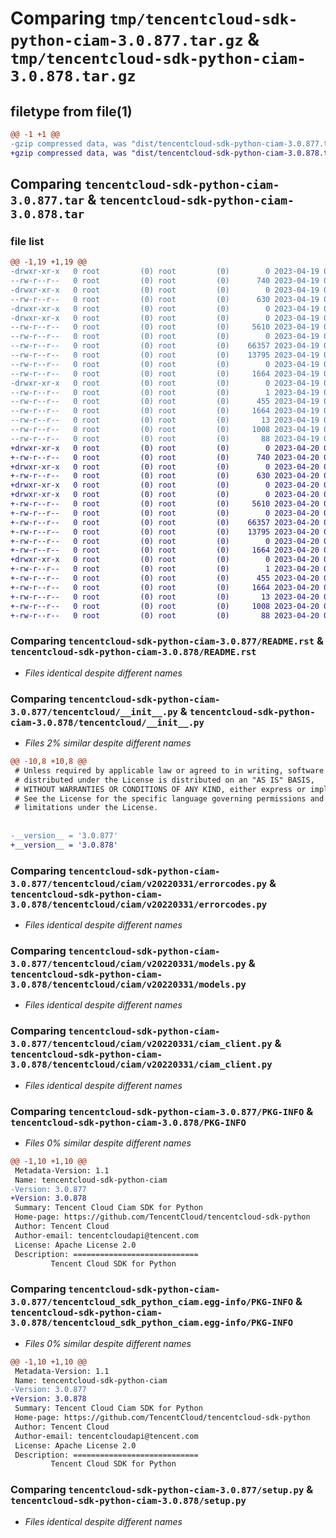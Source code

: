 # Comparing `tmp/tencentcloud-sdk-python-ciam-3.0.877.tar.gz` & `tmp/tencentcloud-sdk-python-ciam-3.0.878.tar.gz`

## filetype from file(1)

```diff
@@ -1 +1 @@
-gzip compressed data, was "dist/tencentcloud-sdk-python-ciam-3.0.877.tar", last modified: Wed Apr 19 09:09:24 2023, max compression
+gzip compressed data, was "dist/tencentcloud-sdk-python-ciam-3.0.878.tar", last modified: Thu Apr 20 00:23:21 2023, max compression
```

## Comparing `tencentcloud-sdk-python-ciam-3.0.877.tar` & `tencentcloud-sdk-python-ciam-3.0.878.tar`

### file list

```diff
@@ -1,19 +1,19 @@
-drwxr-xr-x   0 root         (0) root         (0)        0 2023-04-19 09:09:24.000000 tencentcloud-sdk-python-ciam-3.0.877/
--rw-r--r--   0 root         (0) root         (0)      740 2023-04-19 09:09:24.000000 tencentcloud-sdk-python-ciam-3.0.877/README.rst
-drwxr-xr-x   0 root         (0) root         (0)        0 2023-04-19 09:09:24.000000 tencentcloud-sdk-python-ciam-3.0.877/tencentcloud/
--rw-r--r--   0 root         (0) root         (0)      630 2023-04-19 09:09:24.000000 tencentcloud-sdk-python-ciam-3.0.877/tencentcloud/__init__.py
-drwxr-xr-x   0 root         (0) root         (0)        0 2023-04-19 09:09:24.000000 tencentcloud-sdk-python-ciam-3.0.877/tencentcloud/ciam/
-drwxr-xr-x   0 root         (0) root         (0)        0 2023-04-19 09:09:24.000000 tencentcloud-sdk-python-ciam-3.0.877/tencentcloud/ciam/v20220331/
--rw-r--r--   0 root         (0) root         (0)     5610 2023-04-19 09:09:24.000000 tencentcloud-sdk-python-ciam-3.0.877/tencentcloud/ciam/v20220331/errorcodes.py
--rw-r--r--   0 root         (0) root         (0)        0 2023-04-19 09:09:24.000000 tencentcloud-sdk-python-ciam-3.0.877/tencentcloud/ciam/v20220331/__init__.py
--rw-r--r--   0 root         (0) root         (0)    66357 2023-04-19 09:09:24.000000 tencentcloud-sdk-python-ciam-3.0.877/tencentcloud/ciam/v20220331/models.py
--rw-r--r--   0 root         (0) root         (0)    13795 2023-04-19 09:09:24.000000 tencentcloud-sdk-python-ciam-3.0.877/tencentcloud/ciam/v20220331/ciam_client.py
--rw-r--r--   0 root         (0) root         (0)        0 2023-04-19 09:09:24.000000 tencentcloud-sdk-python-ciam-3.0.877/tencentcloud/ciam/__init__.py
--rw-r--r--   0 root         (0) root         (0)     1664 2023-04-19 09:09:24.000000 tencentcloud-sdk-python-ciam-3.0.877/PKG-INFO
-drwxr-xr-x   0 root         (0) root         (0)        0 2023-04-19 09:09:24.000000 tencentcloud-sdk-python-ciam-3.0.877/tencentcloud_sdk_python_ciam.egg-info/
--rw-r--r--   0 root         (0) root         (0)        1 2023-04-19 09:09:24.000000 tencentcloud-sdk-python-ciam-3.0.877/tencentcloud_sdk_python_ciam.egg-info/dependency_links.txt
--rw-r--r--   0 root         (0) root         (0)      455 2023-04-19 09:09:24.000000 tencentcloud-sdk-python-ciam-3.0.877/tencentcloud_sdk_python_ciam.egg-info/SOURCES.txt
--rw-r--r--   0 root         (0) root         (0)     1664 2023-04-19 09:09:24.000000 tencentcloud-sdk-python-ciam-3.0.877/tencentcloud_sdk_python_ciam.egg-info/PKG-INFO
--rw-r--r--   0 root         (0) root         (0)       13 2023-04-19 09:09:24.000000 tencentcloud-sdk-python-ciam-3.0.877/tencentcloud_sdk_python_ciam.egg-info/top_level.txt
--rw-r--r--   0 root         (0) root         (0)     1008 2023-04-19 09:09:24.000000 tencentcloud-sdk-python-ciam-3.0.877/setup.py
--rw-r--r--   0 root         (0) root         (0)       88 2023-04-19 09:09:24.000000 tencentcloud-sdk-python-ciam-3.0.877/setup.cfg
+drwxr-xr-x   0 root         (0) root         (0)        0 2023-04-20 00:23:21.000000 tencentcloud-sdk-python-ciam-3.0.878/
+-rw-r--r--   0 root         (0) root         (0)      740 2023-04-20 00:23:20.000000 tencentcloud-sdk-python-ciam-3.0.878/README.rst
+drwxr-xr-x   0 root         (0) root         (0)        0 2023-04-20 00:23:21.000000 tencentcloud-sdk-python-ciam-3.0.878/tencentcloud/
+-rw-r--r--   0 root         (0) root         (0)      630 2023-04-20 00:23:20.000000 tencentcloud-sdk-python-ciam-3.0.878/tencentcloud/__init__.py
+drwxr-xr-x   0 root         (0) root         (0)        0 2023-04-20 00:23:21.000000 tencentcloud-sdk-python-ciam-3.0.878/tencentcloud/ciam/
+drwxr-xr-x   0 root         (0) root         (0)        0 2023-04-20 00:23:21.000000 tencentcloud-sdk-python-ciam-3.0.878/tencentcloud/ciam/v20220331/
+-rw-r--r--   0 root         (0) root         (0)     5610 2023-04-20 00:23:20.000000 tencentcloud-sdk-python-ciam-3.0.878/tencentcloud/ciam/v20220331/errorcodes.py
+-rw-r--r--   0 root         (0) root         (0)        0 2023-04-20 00:23:20.000000 tencentcloud-sdk-python-ciam-3.0.878/tencentcloud/ciam/v20220331/__init__.py
+-rw-r--r--   0 root         (0) root         (0)    66357 2023-04-20 00:23:20.000000 tencentcloud-sdk-python-ciam-3.0.878/tencentcloud/ciam/v20220331/models.py
+-rw-r--r--   0 root         (0) root         (0)    13795 2023-04-20 00:23:20.000000 tencentcloud-sdk-python-ciam-3.0.878/tencentcloud/ciam/v20220331/ciam_client.py
+-rw-r--r--   0 root         (0) root         (0)        0 2023-04-20 00:23:20.000000 tencentcloud-sdk-python-ciam-3.0.878/tencentcloud/ciam/__init__.py
+-rw-r--r--   0 root         (0) root         (0)     1664 2023-04-20 00:23:21.000000 tencentcloud-sdk-python-ciam-3.0.878/PKG-INFO
+drwxr-xr-x   0 root         (0) root         (0)        0 2023-04-20 00:23:21.000000 tencentcloud-sdk-python-ciam-3.0.878/tencentcloud_sdk_python_ciam.egg-info/
+-rw-r--r--   0 root         (0) root         (0)        1 2023-04-20 00:23:21.000000 tencentcloud-sdk-python-ciam-3.0.878/tencentcloud_sdk_python_ciam.egg-info/dependency_links.txt
+-rw-r--r--   0 root         (0) root         (0)      455 2023-04-20 00:23:21.000000 tencentcloud-sdk-python-ciam-3.0.878/tencentcloud_sdk_python_ciam.egg-info/SOURCES.txt
+-rw-r--r--   0 root         (0) root         (0)     1664 2023-04-20 00:23:21.000000 tencentcloud-sdk-python-ciam-3.0.878/tencentcloud_sdk_python_ciam.egg-info/PKG-INFO
+-rw-r--r--   0 root         (0) root         (0)       13 2023-04-20 00:23:21.000000 tencentcloud-sdk-python-ciam-3.0.878/tencentcloud_sdk_python_ciam.egg-info/top_level.txt
+-rw-r--r--   0 root         (0) root         (0)     1008 2023-04-20 00:23:20.000000 tencentcloud-sdk-python-ciam-3.0.878/setup.py
+-rw-r--r--   0 root         (0) root         (0)       88 2023-04-20 00:23:21.000000 tencentcloud-sdk-python-ciam-3.0.878/setup.cfg
```

### Comparing `tencentcloud-sdk-python-ciam-3.0.877/README.rst` & `tencentcloud-sdk-python-ciam-3.0.878/README.rst`

 * *Files identical despite different names*

### Comparing `tencentcloud-sdk-python-ciam-3.0.877/tencentcloud/__init__.py` & `tencentcloud-sdk-python-ciam-3.0.878/tencentcloud/__init__.py`

 * *Files 2% similar despite different names*

```diff
@@ -10,8 +10,8 @@
 # Unless required by applicable law or agreed to in writing, software
 # distributed under the License is distributed on an "AS IS" BASIS,
 # WITHOUT WARRANTIES OR CONDITIONS OF ANY KIND, either express or implied.
 # See the License for the specific language governing permissions and
 # limitations under the License.
 
 
-__version__ = '3.0.877'
+__version__ = '3.0.878'
```

### Comparing `tencentcloud-sdk-python-ciam-3.0.877/tencentcloud/ciam/v20220331/errorcodes.py` & `tencentcloud-sdk-python-ciam-3.0.878/tencentcloud/ciam/v20220331/errorcodes.py`

 * *Files identical despite different names*

### Comparing `tencentcloud-sdk-python-ciam-3.0.877/tencentcloud/ciam/v20220331/models.py` & `tencentcloud-sdk-python-ciam-3.0.878/tencentcloud/ciam/v20220331/models.py`

 * *Files identical despite different names*

### Comparing `tencentcloud-sdk-python-ciam-3.0.877/tencentcloud/ciam/v20220331/ciam_client.py` & `tencentcloud-sdk-python-ciam-3.0.878/tencentcloud/ciam/v20220331/ciam_client.py`

 * *Files identical despite different names*

### Comparing `tencentcloud-sdk-python-ciam-3.0.877/PKG-INFO` & `tencentcloud-sdk-python-ciam-3.0.878/PKG-INFO`

 * *Files 0% similar despite different names*

```diff
@@ -1,10 +1,10 @@
 Metadata-Version: 1.1
 Name: tencentcloud-sdk-python-ciam
-Version: 3.0.877
+Version: 3.0.878
 Summary: Tencent Cloud Ciam SDK for Python
 Home-page: https://github.com/TencentCloud/tencentcloud-sdk-python
 Author: Tencent Cloud
 Author-email: tencentcloudapi@tencent.com
 License: Apache License 2.0
 Description: ============================
         Tencent Cloud SDK for Python
```

### Comparing `tencentcloud-sdk-python-ciam-3.0.877/tencentcloud_sdk_python_ciam.egg-info/PKG-INFO` & `tencentcloud-sdk-python-ciam-3.0.878/tencentcloud_sdk_python_ciam.egg-info/PKG-INFO`

 * *Files 0% similar despite different names*

```diff
@@ -1,10 +1,10 @@
 Metadata-Version: 1.1
 Name: tencentcloud-sdk-python-ciam
-Version: 3.0.877
+Version: 3.0.878
 Summary: Tencent Cloud Ciam SDK for Python
 Home-page: https://github.com/TencentCloud/tencentcloud-sdk-python
 Author: Tencent Cloud
 Author-email: tencentcloudapi@tencent.com
 License: Apache License 2.0
 Description: ============================
         Tencent Cloud SDK for Python
```

### Comparing `tencentcloud-sdk-python-ciam-3.0.877/setup.py` & `tencentcloud-sdk-python-ciam-3.0.878/setup.py`

 * *Files identical despite different names*

